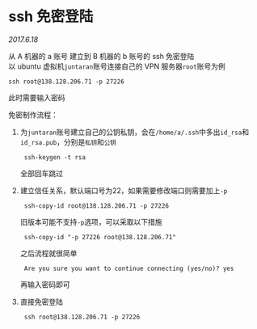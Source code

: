 # ssh 免密登陆

*2017.6.18*

从 A 机器的 a 账号 建立到 B 机器的 b 账号的 ssh 免密登陆  
以 ubuntu 虚拟机`juntaran`账号连接自己的 VPN 服务器`root`账号为例

    ssh root@138.128.206.71 -p 27226
    
此时需要输入密码

免密制作流程：

1. 为`juntaran`账号建立自己的公钥私钥，会在`/home/a/.ssh`中多出`id_rsa`和`id_rsa.pub`，分别是`私钥`和`公钥`

        ssh-keygen -t rsa
        
    全部回车跳过
        
2. 建立信任关系，默认端口号为22，如果需要修改端口则需要加上`-p`

        ssh-copy-id root@138.128.206.71 -p 27226
        
    旧版本可能不支持`-p`选项，可以采取以下措施
        
        ssh-copy-id "-p 27226 root@138.128.206.71"
        
    之后流程就很简单
    
        Are you sure you want to continue connecting (yes/no)? yes
        
    再输入密码即可
    
3. 直接免密登陆

        ssh root@138.128.206.71 -p 27226